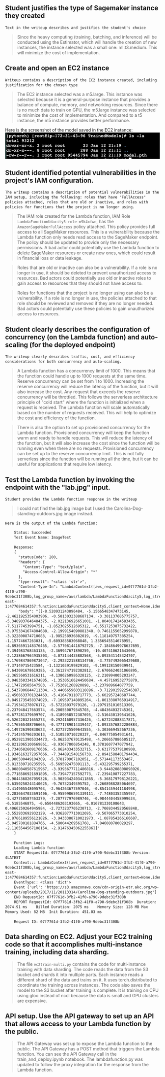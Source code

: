 ## Student justifies the type of Sagemaker instance they created
    Text in the writeup describes and justifies the student's choice
> Since the heavy computing (training, batching, and inference) will be conducted using the Estimator, which will handle the creation of new instances, the instance selected was a small one: ml.t3.medium. This will minimize the cost of implementation.

## Create and open an EC2 instance
    Writeup contains a description of the EC2 instance created, including justification for the chosen type

> The EC2 instance selected was a m5.large. This instance was selected because it is a general-purpose instance that provides a balance of compute, memory, and networking resources. Since there is no much data to train on GPU, the m5.large instance was selected to minimize the cost of implementation. And compared to a t5 instance, the m5 instance provides better performance.

Here is the screenshot of the model saved in the EC2 instance:
![Ec2ModelTrained](ec2ModelTrained.png)

## Student identified potential vulnerabilities in the project's IAM configuration.
    The writeup contains a description of potential vulnerabilities in the IAM setup, including the following: roles that have "FullAccess" policies attached, roles that are old or inactive, and roles with policies for functions that the project is no longer using.
> The IAM role created for the Lambda function, IAM Role `LambdaFunctionUdacity5-role-m9k4xfwe`, has the `AmazonSageMakerFullAccess` policy attached. This policy provides full access to all SageMaker resources. This is a vulnerability because the Lambda function only needs read access to the SageMaker endpoint. The policy should be updated to provide only the necessary permissions. A bad actor could potentially use the Lambda function to delete SageMaker resources or create new ones, which could result in financial loss or data leakage. 

> Roles that are old or inactive can also be a vulnerability. If a role is no longer in use, it should be deleted to prevent unauthorized access to resources. Bad actors could potentially use old or inactive roles to gain access to resources that they should not have access to.

> Roles for functions that the project is no longer using can also be a vulnerability. If a role is no longer in use, the policies attached to that role should be reviewed and removed if they are no longer needed. Bad actors could potentially use these policies to gain unauthorized access to resources.


## Student clearly describes the configuration of concurrency (on the Lambda function) and auto-scaling (for the deployed endpoint)
    The writeup clearly describes traffic, cost, and efficiency considerations for both concurrency and auto-scaling.

> A Lambda function has a concurrency limit of 1000. This means that the function could handle up to 1000 requests at the same time. Reserve concurrency can be set from 1 to 1000. Increasing the reserve concurrency will reduce the latency of the function, but it will also increase the cost. Any request that exceeds the reserve concurrency will be throttled. This follows the serverless architecture principle of "cold start" where the function is initialized when a request is received. The Lambda function will scale automatically based on the number of requests received. This will help to optimize the cost and efficiency of the function.

> There is also the option to set up provisioned concurrency for the Lambda function. Provisioned concurrency will keep the function warm and ready to handle requests. This will reduce the latency of the function, but it will also increase the cost since the function will be running even when there are no requests. Provisioned concurrency can be set up to the reserve concurrency limit. This is not fully serverless since the function will be running all the time, but it can be useful for applications that require low latency.

## Test the Lambda function by invoking the endpoint with the "lab.jpg" input.

    Student provides the Lambda function response in the writeup

> I could not find the lab.jpg image but I used the Carolina-Dog-standing-outdoors.jpg image instead.

    Here is the output of the Lambda function:

```
    Status: Succeeded
    Test Event Name: ImageTest
    
    Response:
    {
      "statusCode": 200,
      "headers": {
        "Content-Type": "text/plain",
        "Access-Control-Allow-Origin": "*"
      },
      "type-result": "<class 'str'>",
      "Content-Type-In": "LambdaContext([aws_request_id=07f7761d-3fb2-41f0-a790-9debc31f308b,log_group_name=/aws/lambda/LambdaFunctionUdacity5,log_stream_name=2025/01/12/[$LATEST]1875707e4a6e4d1aa22c0dd5b2057551,function_name=LambdaFunctionUdacity5,memory_limit_in_mb=128,function_version=$LATEST,invoked_function_arn=arn:aws:lambda:us-east-1:477684614357:function:LambdaFunctionUdacity5,client_context=None,identity=CognitoIdentity([cognito_identity_id=None,cognito_identity_pool_id=None])])",
      "body": "[[-8.520931243896484, -5.1566548347473145, -2.4621925354003906, -0.5813032388687134, -3.301137685775757, -5.3489837646484375, -2.022136926651001, -1.804017424583435, -7.51177453994751, -1.8523025512695312, -0.5517253875732422, -3.9753341674804688, -2.1999154090881348, 0.7461155652999878, -3.322800874710083, -1.985258936882019, -9.118149757385254, -1.15774667263031, -5.609383583068848, 1.3356945514678955, -4.8936591148376465, -2.5770814418792725, -7.1848649978637695, -7.394983768463135, -2.369947671890259, -10.407410621643066, -2.1238667964935303, -4.073144435882568, -5.093541145324707, -3.1769847869873047, -2.2923221588134766, -3.7757492065429688, -7.37149715423584, -1.1321039199829102, -9.199128150939941, -7.643091678619385, -2.3612747192382812, -2.6706624031066895, -2.365560531616211, -4.1386260986328125, -2.210994005203247, -3.0483503341674805, -1.3530516624450684, -4.457169532775879, -2.174729585647583, -7.752691268920898, -3.237989664077759, -1.5437806844711304, -3.4406659603118896, -3.7129015922546387, -2.4566633701324463, -5.416479110717773, -5.602957248687744, -3.8491735458374023, -7.169597148895264, -1.8013380765914917, -4.719341278076172, -5.57226037979126, -1.2979151010513306, -2.237948417663574, -6.200550079345703, -4.484364032745361, -6.677281379699707, -5.4189958572387695, -2.516430139541626, -6.526220321655273, -0.2924160957336426, -4.627242088317871, -2.176565408706665, -0.4771789014339447, -1.0933576822280884, -6.149726390838623, -4.8273725509643555, -5.303669452667236, -7.714245796203613, -2.510530710220337, -6.846775054931641, -2.9529213905334473, -5.062537670135498, -4.206657886505127, -0.8212065100669861, -8.93677806854248, 0.3781607747077942, -1.7340582609176636, -5.862433433532715, -3.631775379180908, -1.9346163272857666, -7.344891548156738, -2.8941588401794434, -1.980580449104309, -5.378170967102051, -5.571441173553467, -5.813339710235596, -5.569592475891113, -5.432295799255371, -3.0080840587615967, -3.9393677711486816, -3.9448208808898926, -6.7718586921691895, -5.739477157592773, -7.239410877227783, -2.9044368267059326, -3.9039342403411865, -5.368179798126221, -5.6350250244140625, -9.76732349395752, -2.2608988285064697, -2.414905548095703, -2.964263677597046, -0.8541459441184998, -2.2836647033691406, -0.9559986591339111, -7.74803352355957, -5.427750587463379, -7.207777976989746, -0.9844404458999634, -6.5185546875, -0.6504486203193665, -6.016781330108643, 0.4066259264945984, -2.7273237705230713, -2.7069344520568848, -3.552933692932129, -4.9362077713012695, -9.507065773010254, -2.8786189556121826, -3.9433388710021973, -1.087854266166687, -5.045780181884766, -4.580044269561768, -7.846080780029297, -2.1105544567108154, -2.9147634506225586]]"
    }
    
    Function Logs:
    Loading Lambda function
    START RequestId: 07f7761d-3fb2-41f0-a790-9debc31f308b Version: $LATEST
    Context::: LambdaContext([aws_request_id=07f7761d-3fb2-41f0-a790-9debc31f308b,log_group_name=/aws/lambda/LambdaFunctionUdacity5,log_stream_name=2025/01/12/[$LATEST]1875707e4a6e4d1aa22c0dd5b2057551,function_name=LambdaFunctionUdacity5,memory_limit_in_mb=128,function_version=$LATEST,invoked_function_arn=arn:aws:lambda:us-east-1:477684614357:function:LambdaFunctionUdacity5,client_context=None,identity=CognitoIdentity([cognito_identity_id=None,cognito_identity_pool_id=None])])
    EventType:: <class 'dict'>
    Event {'url': 'https://s3.amazonaws.com/cdn-origin-etr.akc.org/wp-content/uploads/2017/11/20113314/Carolina-Dog-standing-outdoors.jpg'}
    END RequestId: 07f7761d-3fb2-41f0-a790-9debc31f308b
    REPORT RequestId: 07f7761d-3fb2-41f0-a790-9debc31f308b	Duration: 2074.91 ms	Billed Duration: 2075 ms	Memory Size: 128 MB	Max Memory Used: 82 MB	Init Duration: 451.03 ms
    
    Request ID: 07f7761d-3fb2-41f0-a790-9debc31f308b
```

## Data sharding on EC2. Adjust your EC2 training code so that it accomplishes multi-instance training, including data sharding.

> The file `ec2train-multi.py` contains the code for multi-instance training with data sharding. The code reads the data from the S3 bucket and shards it into multiple parts. Each instance reads a different shard of the data and trains on it. It uses torch.distributed to coordinate the training across instances. The code also saves the model to the S3 bucket after training is complete. It is training on CPU using gloo instead of nccl because the data is small and GPU clusters are expensive.

## API setup. Use the API gateway to set up an API that allows access to your Lambda function by the public.

> The API Gateway was set up to expose the Lambda function to the public. The API Gateway has a POST method that triggers the Lambda function. You can see the API Gateway call in the train_and_deploy.ipynb notebook. The lambdafunction.py was updated to follow the proxy integration for the response from the Lambda function.